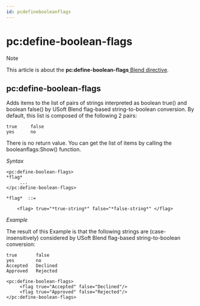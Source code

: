 ```yaml
---
id: pcdefinebooleanflags
---
```


# pc:define-boolean-flags



> [!NOTE]
> This article is about the **pc:define-boolean-flags**[ Blend directive](/docs/Repositories/Blend_directives).

## **pc:define-boolean-flags**

Adds items to the list of pairs of strings interpreted as boolean true() and boolean false() by USoft Blend flag-based string-to-boolean conversion. By default, this list is composed of the following 2 pairs:

```
true     false
yes      no
```

There is no return value. You can get the list of items by calling the booleanflags:Show() function.

*Syntax*

```
<pc:define-boolean-flags>
*flag*
     ...
</pc:define-boolean-flags>

*flag*  ::=  

    <flag> true="*true-string*" false="*false-string*" </flag>
```

*Example*

The result of this Example is that the following strings are (case-insensitively) considered by USoft Blend flag-based string-to-boolean conversion:

```
true       false
yes        no
Accepted   Declined
Approved   Rejected
```

```language-xml
<pc:define-boolean-flags>
     <flag true="Accepted" false="Declined"/>
     <flag true="Approved" false="Rejected"/>
</pc:define-boolean-flags>
```

 